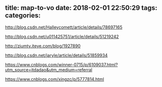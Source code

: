 title: map-to-vo
date: 2018-02-01 22:50:29
tags:
categories:
---
http://blog.csdn.net/Halleycomett/article/details/78697165


http://blog.csdn.net/u011425751/article/details/51219242

http://zjumty.iteye.com/blog/1927890

http://blog.csdn.net/jaryle/article/details/51859934

https://www.cnblogs.com/winner-0715/p/6109037.html?utm_source=itdadao&utm_medium=referral

https://www.cnblogs.com/xingzc/p/5777814.html